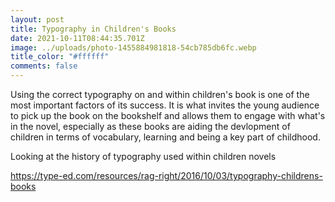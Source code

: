 ```yaml
---
layout: post
title: Typography in Children's Books
date: 2021-10-11T08:44:35.701Z
image: ../uploads/photo-1455884981818-54cb785db6fc.webp
title_color: "#ffffff"
comments: false
---
```

Using the correct typography on and within children's book is one of the most important factors of its success. It is what invites the young audience to pick up the book on the bookshelf and allows them to engage with what's in the novel, especially as these books are aiding the devlopment of children in terms of vocabulary, learning and being a key part of childhood.

Looking at the history of typography used within children novels 



<https://type-ed.com/resources/rag-right/2016/10/03/typography-childrens-books>
